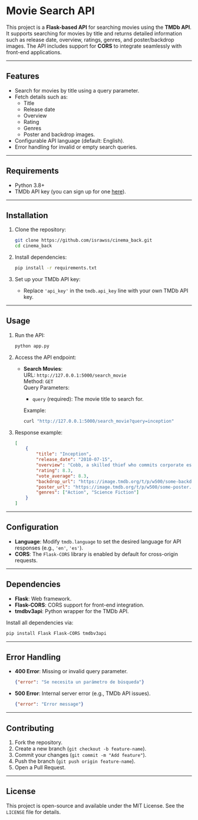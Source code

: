 
# Movie Search API

This project is a **Flask-based API** for searching movies using the **TMDb API**. It supports searching for movies by title and returns detailed information such as release date, overview, ratings, genres, and poster/backdrop images. The API includes support for **CORS** to integrate seamlessly with front-end applications.

---

## Features

- Search for movies by title using a query parameter.
- Fetch details such as:
  - Title
  - Release date
  - Overview
  - Rating
  - Genres
  - Poster and backdrop images.
- Configurable API language (default: English).
- Error handling for invalid or empty search queries.

---

## Requirements

- Python 3.8+
- TMDb API key (you can sign up for one [here](https://www.themoviedb.org/documentation/api)).

---

## Installation

1. Clone the repository:
   ```bash
   git clone https://github.com/israwss/cinema_back.git
   cd cinema_back
   ```

2. Install dependencies:
   ```bash
   pip install -r requirements.txt
   ```

3. Set up your TMDb API key:
   - Replace `'api_key'` in the `tmdb.api_key` line with your own TMDb API key.

---

## Usage

1. Run the API:
   ```bash
   python app.py
   ```

2. Access the API endpoint:

   - **Search Movies**:  
     URL: `http://127.0.0.1:5000/search_movie`  
     Method: `GET`  
     Query Parameters:  
     - `query` (required): The movie title to search for.

     Example:
     ```bash
     curl "http://127.0.0.1:5000/search_movie?query=inception"
     ```

3. Response example:
   ```json
   [
       {
           "title": "Inception",
           "release_date": "2010-07-15",
           "overview": "Cobb, a skilled thief who commits corporate espionage...",
           "rating": 8.3,
           "vote_average": 8.3,
           "backdrop_url": "https://image.tmdb.org/t/p/w500/some-backdrop.jpg",
           "poster_url": "https://image.tmdb.org/t/p/w500/some-poster.jpg",
           "genres": ["Action", "Science Fiction"]
       }
   ]
   ```

---

## Configuration

- **Language**: Modify `tmdb.language` to set the desired language for API responses (e.g., `'en'`, `'es'`).
- **CORS**: The `Flask-CORS` library is enabled by default for cross-origin requests.

---

## Dependencies

- **Flask**: Web framework.
- **Flask-CORS**: CORS support for front-end integration.
- **tmdbv3api**: Python wrapper for the TMDb API.

Install all dependencies via:
```bash
pip install Flask Flask-CORS tmdbv3api
```

---

## Error Handling

- **400 Error**: Missing or invalid query parameter.
  ```json
  {"error": "Se necesita un parámetro de búsqueda"}
  ```

- **500 Error**: Internal server error (e.g., TMDb API issues).
  ```json
  {"error": "Error message"}
  ```

---

## Contributing

1. Fork the repository.
2. Create a new branch (`git checkout -b feature-name`).
3. Commit your changes (`git commit -m "Add feature"`).
4. Push the branch (`git push origin feature-name`).
5. Open a Pull Request.

---

## License

This project is open-source and available under the MIT License. See the `LICENSE` file for details.
